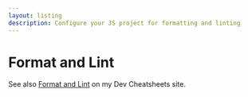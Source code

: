 ```yaml
---
layout: listing
description: Configure your JS project for formatting and linting
---
```

# Format and Lint

See also [Format and Lint](https://michaelcurrin.github.io/dev-cheatsheets/cheatsheets/javascript/format-and-lint/) on my Dev Cheatsheets site.
